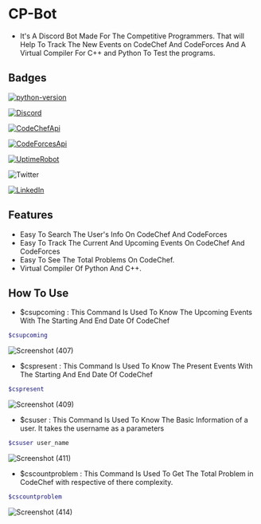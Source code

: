 # CP-Bot
- It's A Discord Bot Made For The Competitive Programmers. That will Help To Track The New Events on CodeChef And CodeForces And A Virtual Compiler For C++ and Python To Test the programs.
## Badges
[![python-version](https://img.shields.io/badge/Python-v3.9.6-blue)](https://www.python.org/downloads/)

[![Discord](https://img.shields.io/badge/Bot-Discord-blue)](https://discord.com/developers/docs/game-sdk/applications)

[![CodeChefApi](https://img.shields.io/badge/CodeChef-API-blue)](https://developers.codechef.com/)

[![CodeForcesApi](https://img.shields.io/badge/CodeForces-API-blue)](https://codeforces.com/apiHelp)

[![UptimeRobot](https://img.shields.io/badge/UptimeRobot-Monitoring-blue)](https://uptimerobot.com/)

![Twitter](https://img.shields.io/twitter/url?color=Black&label=Twitter&style=social&url=https%3A%2F%2Ftwitter.com%2FAdhikariSalman%3Fs%3D09) 
 
[![LinkedIn](https://img.shields.io/badge/in-LinkedIn-blue)](https://www.linkedin.com/in/salman-adhikari-a938911bb)

## Features 
- Easy To Search The User's Info On CodeChef And CodeForces
- Easy To Track The Current And Upcoming Events On CodeChef And CodeForces
- Easy To See The Total Problems On CodeChef.
- Virtual Compiler Of Python And C++.
## How To Use
- $csupcoming : This Command Is Used To Know The Upcoming Events With The Starting And End Date Of CodeChef
```bash
$csupcoming
```
![Screenshot (407)](https://user-images.githubusercontent.com/80933048/129571977-8d73b4ce-aea5-4bc1-9f11-796c9113db68.png)
- $cspresent : This Command Is Used To Know The Present Events With The Starting And End Date Of CodeChef
```bash
$cspresent
```
![Screenshot (409)](https://user-images.githubusercontent.com/80933048/129572953-5fc23c29-a059-4577-a1b7-526f96eebd1c.png)
- $csuser : This Command Is Used To Know The Basic Information of a user. It takes the username as a parameters
```bash
$csuser user_name
```
![Screenshot (411)](https://user-images.githubusercontent.com/80933048/129573492-754c266a-7b08-45ee-a927-46d8f96cb159.png)
- $cscountproblem : This Command Is Used To Get The Total Problem in CodeChef with respective of there complexity.
```bash
$cscountproblem
```
![Screenshot (414)](https://user-images.githubusercontent.com/80933048/129574442-36ce2c7a-cf86-42fb-ad6f-3d02024264dc.png)







